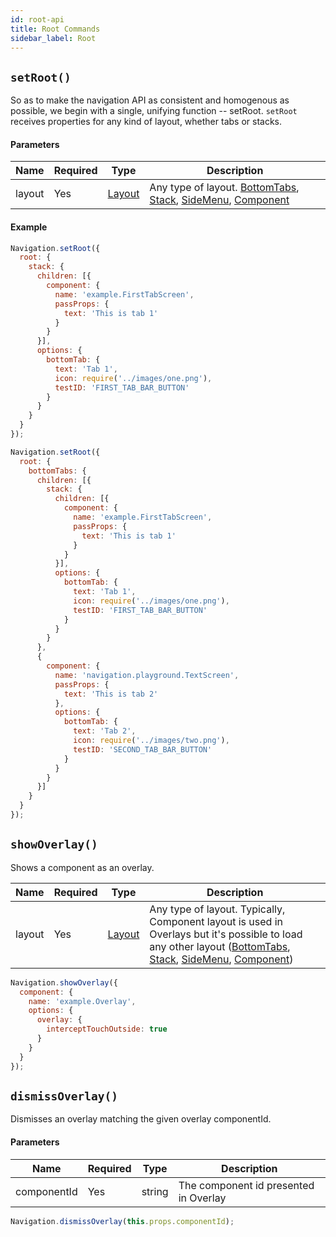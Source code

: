 ```yaml
---
id: root-api
title: Root Commands
sidebar_label: Root
---
```


## `setRoot()`
So as to make the navigation API as consistent and homogenous as possible, we begin with a single, unifying function -- setRoot. `setRoot` receives properties for any kind of layout, whether tabs or stacks.

#### Parameters
| Name   | Required | Type                | Description                                                                                                            |
| ------ | -------- | ------------------- | ---------------------------------------------------------------------------------------------------------------------- |
| layout | Yes      | [Layout](Layout.md) | Any type of layout. [BottomTabs](BottomTabs.md), [Stack](Stack.md), [SideMenu](SideMenu.md), [Component](Component.md) |

#### Example
<!--DOCUSAURUS_CODE_TABS-->
<!--With Stack layout-->
```js
Navigation.setRoot({
  root: {
    stack: {
      children: [{
        component: {
          name: 'example.FirstTabScreen',
          passProps: {
            text: 'This is tab 1'
          }
        }
      }],
      options: {
        bottomTab: {
          text: 'Tab 1',
          icon: require('../images/one.png'),
          testID: 'FIRST_TAB_BAR_BUTTON'
        }
      }
    }
  }
});
```
<!--With BottomTabs layout-->
```js
Navigation.setRoot({
  root: {
    bottomTabs: {
      children: [{
        stack: {
          children: [{
            component: {
              name: 'example.FirstTabScreen',
              passProps: {
                text: 'This is tab 1'
              }
            }
          }],
          options: {
            bottomTab: {
              text: 'Tab 1',
              icon: require('../images/one.png'),
              testID: 'FIRST_TAB_BAR_BUTTON'
            }
          }
        }
      },
      {
        component: {
          name: 'navigation.playground.TextScreen',
          passProps: {
            text: 'This is tab 2'
          },
          options: {
            bottomTab: {
              text: 'Tab 2',
              icon: require('../images/two.png'),
              testID: 'SECOND_TAB_BAR_BUTTON'
            }
          }
        }
      }]
    }
  }
});
```
<!--END_DOCUSAURUS_CODE_TABS-->

## `showOverlay()`
Shows a component as an overlay.

| Name   | Required | Type                | Description                                                                                                                                                                                                         |
| ------ | -------- | ------------------- | ------------------------------------------------------------------------------------------------------------------------------------------------------------------------------------------------------------------- |
| layout | Yes      | [Layout](Layout.md) | Any type of layout. Typically, Component layout is used in Overlays but it's possible to load any other layout ([BottomTabs](BottomTabs.md), [Stack](Stack.md), [SideMenu](SideMenu.md), [Component](Component.md)) |

```js
Navigation.showOverlay({
  component: {
    name: 'example.Overlay',
    options: {
      overlay: {
        interceptTouchOutside: true
      }
    }
  }
});
```

## `dismissOverlay()`
Dismisses an overlay matching the given overlay componentId.

#### Parameters
| Name        | Required | Type   | Description                           |
| ----------- | -------- | ------ | ------------------------------------- |
| componentId | Yes      | string | The component id presented in Overlay |

```js
Navigation.dismissOverlay(this.props.componentId);
```